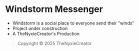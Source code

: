 # Windstorm Messenger
- Windstorm is a social place to everyone send their "winds"
- Project under construction
- A TheNyxieCreator's Production
> Copyright © 2025 TheNyxieCreator
